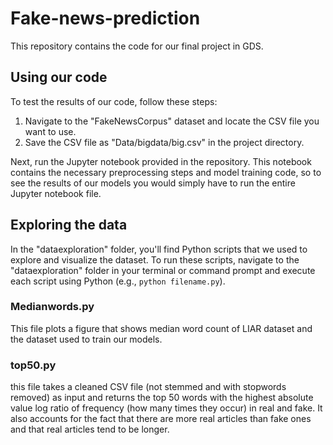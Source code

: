 # Fake-news-prediction

This repository contains the code for our final project in GDS.

## Using our code

To test the results of our code, follow these steps:

1. Navigate to the "FakeNewsCorpus" dataset and locate the CSV file you want to use.
2. Save the CSV file as "Data/bigdata/big.csv" in the project directory.

Next, run the Jupyter notebook provided in the repository. This notebook contains the necessary preprocessing steps and model training code, so to see the results of our models you would simply have to run the entire Jupyter notebook file.

## Exploring the data

In the "dataexploration" folder, you'll find Python scripts that we used to explore and visualize the dataset. To run these scripts, navigate to the "dataexploration" folder in your terminal or command prompt and execute each script using Python (e.g., `python filename.py`).

### Medianwords.py
This file plots a figure that shows median word count of LIAR dataset and the dataset used to train our models.

### top50.py
this file takes a cleaned CSV file (not stemmed and with stopwords removed) as input and returns the top 50 words with the highest absolute value log ratio of frequency (how many times they occur) in real and fake. It also accounts for the fact that there are more real articles than fake ones and that real articles tend to be longer.
